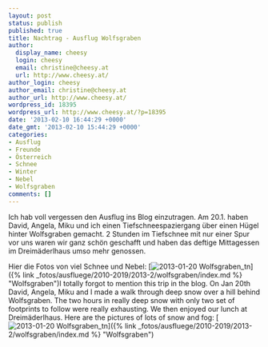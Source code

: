 ```yaml
---
layout: post
status: publish
published: true
title: Nachtrag - Ausflug Wolfsgraben
author:
  display_name: cheesy
  login: cheesy
  email: christine@cheesy.at
  url: http://www.cheesy.at/
author_login: cheesy
author_email: christine@cheesy.at
author_url: http://www.cheesy.at/
wordpress_id: 18395
wordpress_url: http://www.cheesy.at/?p=18395
date: '2013-02-10 16:44:29 +0000'
date_gmt: '2013-02-10 15:44:29 +0000'
categories:
- Ausflug
- Freunde
- Österreich
- Schnee
- Winter
- Nebel
- Wolfsgraben
comments: []
---
```

<!--:de-->Ich hab voll vergessen den Ausflug ins Blog einzutragen. Am 20.1. haben David, Angela, Miku und ich einen Tiefschneespaziergang über einen Hügel hinter Wolfsgraben gemacht. 2 Stunden im Tiefschnee mit nur einer Spur vor uns waren wir ganz schön geschafft und haben das deftige Mittagessen im Dreimäderlhaus umso mehr genossen.
Hier die Fotos von viel Schnee und Nebel:
[![](http://www.cheesy.at/wp-content/uploads/2013-01-20-Wolfsgraben_tn.jpg "2013-01-20 Wolfsgraben\_tn")]({% link _fotos/ausfluege/2010-2019/2013-2/wolfsgraben/index.md %} "Wolfsgraben")<!--:--><!--:en-->I totally forgot to mention this trip in the blog. On Jan 20th David, Angela, Miku and I made a walk through deep snow over a hill behind Wolfsgraben. The two hours in really deep snow with only two set of footprints to follow were really exhausting. We then enjoyed our lunch at Dreimäderlhaus.
Here are the pictures of lots of snow and fog:
[![](http://www.cheesy.at/wp-content/uploads/2013-01-20-Wolfsgraben_tn.jpg "2013-01-20 Wolfsgraben\_tn")]({% link _fotos/ausfluege/2010-2019/2013-2/wolfsgraben/index.md %} "Wolfsgraben")<!--:-->
